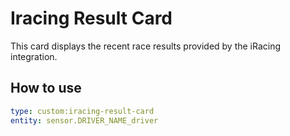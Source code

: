 # Iracing Result Card

This card displays the recent race results provided by the iRacing integration.

## How to use

```yaml
type: custom:iracing-result-card
entity: sensor.DRIVER_NAME_driver
```